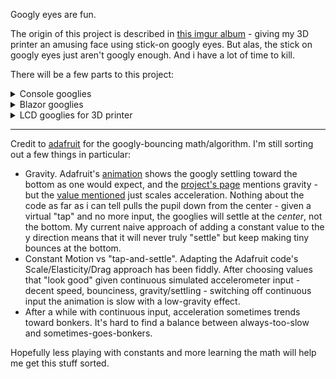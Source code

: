 Googly eyes are fun.

The origin of this project is described in [this imgur album](https://imgur.com/a/oPeQgmw) - giving my 3D printer an amusing face using stick-on googly eyes.  But alas, the stick on googly eyes just aren't googly enough.  And i have a lot of time to kill.

There will be a few parts to this project:

<details>
    <summary>Console googlies</summary>

 Because why not.  A quick and dirty way to visualize the animation and a sanity-check on the googly-math.  I was hoping to pair Spectre's [Live Display](https://spectreconsole.net/live/live-display) with [Canvas Image](https://spectreconsole.net/widgets/canvas-image) but it appears they may not be compatible.  So for now it's a flickery console clear + full redraw per frame.  No pixel-level work here, just using ImageSharp's `EllipsePolygon` to draw on Spectre's `CanvasImage` which has a `MaxWidth` set to squish pixels into ["coxels"](https://twitter.com/SimonCropp/status/1331554791726534657?s=20).

Simulated constant random x-axis accelerometer input:

<img src="googly_simulated.gif" alt="simulated" width="400" style="display: block; margin: auto;"/>

And an initial random "push" then letting gravity do its thing:

<img src="googly_gravity.gif" alt="gravity" width="400" style="display: block; margin: auto;"/>

</details>

<details>
    <summary>Blazor googlies</summary>

Using `Excubo.Blazor.Canvas` to start.  The console project aids in learning/experimenting with the googly-math; this project about getting the pixel-level updates done right without using pointers as the [Arduino code](https://github.com/adafruit/Adafruit_Learning_System_Guides/blob/main/Hallowing_Googly_Eye/Hallowing_Googly_Eye.ino#L256) from Adafruit that i'm using as a reference does.

</details>

<details>
    <summary>LCD googlies for 3D printer</summary>

This is the heart of the project.  Coupling either a [D1 Mini](https://www.wemos.cc/en/latest/d1/d1_mini.html) or [S2 Mini](https://www.wemos.cc/en/latest/s2/s2_mini.html) with a [2.4" LCD](https://www.wemos.cc/en/latest/d1_mini_shield/tft_2_4.html) and an accelerometer to feed x-axis movement data to the software googlies.  

And since it's keeping an eye on movement, it'll know when the print is done and do IoT things to let me know.  (Not an Octoprint user yet, maybe when i get a 2nd printer. :) 
    
Initial version will be done in MicroPython - hopefully performance is OK.  If not, Arduino it is.  (D1/S2 Minis can run either!)

Ponderings:
* the LCD is touch-capable.  "follow my finger" needs to happen.
* the accelerometer has "double tap" recognition, this is likely what will be used to initiate "let me know when the print is done" mode.
* toss in a humidity sensor to track ambient humidity ?  
* ...
</details>

---

Credit to [adafruit](https://learn.adafruit.com/hallowing-googly-eye) for the googly-bouncing math/algorithm.  I'm still sorting out a few things in particular:

* Gravity.  Adafruit's [animation](https://learn.adafruit.com/assets/65226) shows the googly settling toward the bottom as one would expect, and the [project's page](https://learn.adafruit.com/hallowing-googly-eye/software) mentions gravity - but the [value mentioned](https://github.com/adafruit/Adafruit_Learning_System_Guides/blob/main/Hallowing_Googly_Eye/Hallowing_Googly_Eye.ino#L146) just scales acceleration.  Nothing about the code as far as i can tell pulls the pupil down from the center - given a virtual "tap" and no more input, the googlies will settle at the *center*, not the bottom.  My current naive approach of adding a constant value to the y direction means that it will never truly "settle" but keep making tiny bounces at the bottom.
* Constant Motion vs "tap-and-settle".  Adapting the Adafruit code's Scale/Elasticity/Drag approach has been fiddly.  After choosing values that "look good" given continuous simulated accelerometer input - decent speed, bounciness, gravity/settling - switching off continuous input the animation is slow with a low-gravity effect.
* After a while with continuous input, acceleration sometimes trends toward bonkers.  It's hard to find a balance between always-too-slow and sometimes-goes-bonkers.

Hopefully less playing with constants and more learning the math will help me get this stuff sorted.
